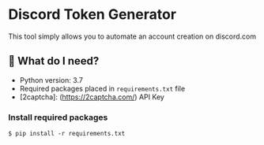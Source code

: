 # Discord Token Generator
This tool simply allows you to automate an account creation on discord.com

## 🤔 What do I need?
* Python version: 3.7
* Required packages placed in `requirements.txt` file
* [2captcha]: (https://2captcha.com/) API Key

### Install required packages
`$ pip install -r requirements.txt`

